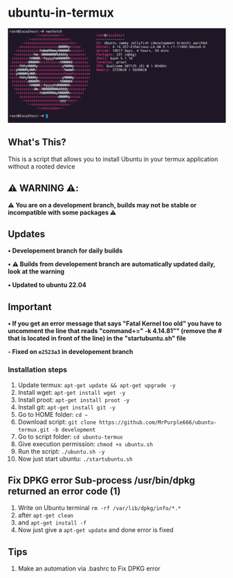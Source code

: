 # ubuntu-in-termux

![Neofetch](https://raw.githubusercontent.com/MrPurple666/ubuntu-termux/development/images/22.04.png)

## What's This?

This is a script that allows you to install Ubuntu in your termux application without a rooted device

## ⚠️ WARNING ⚠️:
**⚠️ You are on a development branch, builds may not be stable or incompatible with some packages ⚠️**

## Updates

**• Developement branch for daily builds**

**• ⚠️ Builds from developement branch are automatically updated daily, look at the warning**

**• Updated to ubuntu 22.04**

## Important

**• If you get an error message that says "Fatal Kernel too old" you have to uncomment the line that reads "command+=" -k 4.14.81"" (remove the # that is located in front of the line) in the "startubuntu.sh" file**

**- Fixed on `e2523a3` in developement branch**

### Installation steps

1. Update termux: `apt-get update && apt-get upgrade -y`
2. Install wget: `apt-get install wget -y`
3. Install proot: `apt-get install proot -y`
4. Install git: `apt-get install git -y`
5. Go to HOME folder: `cd ~`
6. Download script: `git clone https://github.com/MrPurple666/ubuntu-termux.git -b development`
7. Go to script folder: `cd ubuntu-termux`
8. Give execution permission: `chmod +x ubuntu.sh`
9. Run the script: `./ubuntu.sh -y`
10. Now just start ubuntu: `./startubuntu.sh`

## Fix DPKG error **Sub-process /usr/bin/dpkg returned an error code (1)**

1. Write on Ubuntu terminal `rm -rf /var/lib/dpkg/info/*.*`
2. after `apt-get clean`
3. and `apt-get install -f`
4. Now just give a `apt-get update` and done error is fixed

## Tips
1. Make an automation via .bashrc to Fix DPKG error
